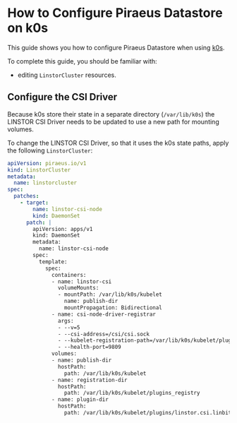 # How to Configure Piraeus Datastore on k0s

This guide shows you how to configure Piraeus Datastore when using [k0s](https://k0sproject.io).

To complete this guide, you should be familiar with:

* editing `LinstorCluster` resources.

## Configure the CSI Driver

Because k0s store their state in a separate directory (`/var/lib/k0s`) the LINSTOR CSI Driver needs to be updated to use a new path for mounting volumes.

To change the LINSTOR CSI Driver, so that it uses the k0s state paths, apply the following `LinstorCluster`:

```yaml
apiVersion: piraeus.io/v1
kind: LinstorCluster
metadata:
  name: linstorcluster
spec:
  patches:
    - target:
        name: linstor-csi-node
        kind: DaemonSet
      patch: |
        apiVersion: apps/v1
        kind: DaemonSet
        metadata:
          name: linstor-csi-node
        spec:
          template:
            spec:
              containers:
              - name: linstor-csi
                volumeMounts:
                - mountPath: /var/lib/k0s/kubelet
                  name: publish-dir
                  mountPropagation: Bidirectional
              - name: csi-node-driver-registrar
                args:
                - --v=5
                - --csi-address=/csi/csi.sock
                - --kubelet-registration-path=/var/lib/k0s/kubelet/plugins/linstor.csi.linbit.com/csi.sock
                - --health-port=9809
              volumes:
              - name: publish-dir
                hostPath:
                  path: /var/lib/k0s/kubelet
              - name: registration-dir
                hostPath:
                  path: /var/lib/k0s/kubelet/plugins_registry
              - name: plugin-dir
                hostPath:
                  path: /var/lib/k0s/kubelet/plugins/linstor.csi.linbit.com
```
